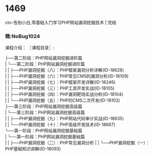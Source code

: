 # 1469
cto-告别小白,零基础入门学习PHP网站漏洞挖掘技术 | 完结
### 微:NoBug1024 


课程介绍：
〖课程目录〗:   

├──第二阶段：PHP网站漏洞挖掘进阶篇  
|   └──第二阶段：PHP网站漏洞挖掘进阶篇  
|   |   ├──PHP漏洞挖掘（八）：PHP框架漏洞分析详解(ID-18628)  
|   |   ├──PHP漏洞挖掘（六）：PHP常见CMS的漏洞分析(ID-18109)  
|   |   ├──PHP漏洞挖掘（七）：PHP框架开发详解(ID-18246)  
|   |   ├──PHP漏洞挖掘（三）：PHP工具开发实战(ID-18105)  
|   |   ├──PHP漏洞挖掘（四）：PHP漏洞靶场实战分析(ID-18104)  
|   |   └──PHP漏洞挖掘（五）：PHP的CMS二次开发(ID-18102)  
├──第三阶段：PHP网站漏洞挖掘高级篇  
|   └──第三阶段：PHP网站漏洞挖掘高级篇  
|   |   ├──PHP漏洞挖掘（九）：PHP网站代码审计实战(ID-18635)  
|   |   └──PHP漏洞挖掘（十）：PHP高级开发技术(ID-18667)  
└──第一阶段：PHP网站漏洞挖掘基础篇  
|   └──第一阶段：PHP网站漏洞挖掘基础篇  
|   |   ├──PHP漏洞挖掘（二）：PHP常见漏洞分析
|   |   └──PHP漏洞挖掘（一）：PHP基础知识讲解(ID-18093)  


